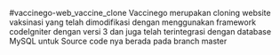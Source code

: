 #vaccinego-web_vaccine_clone
Vaccinego merupakan cloning website vaksinasi yang telah dimodifikasi dengan menggunakan framework codeIgniter dengan versi 3 dan juga telah terintegrasi dengan database MySQL untuk Source code nya berada pada branch master
